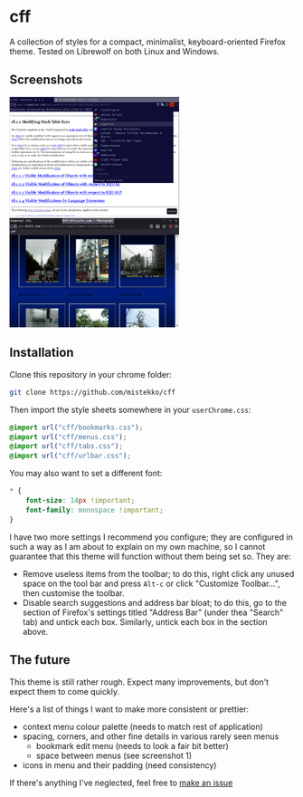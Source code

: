 # cff
A collection of styles for a compact, minimalist, keyboard-oriented Firefox theme. Tested on Librewolf on both Linux and Windows.

## Screenshots

<img src="./ss/2.png" width=300> <img src="./ss/3.png" width=300>

##  Installation
Clone this repository in your chrome folder:

```sh
git clone https://github.com/mistekko/cff
```

Then import the style sheets somewhere in your `userChrome.css`:
```css
@import url("cff/bookmarks.css");
@import url("cff/menus.css");
@import url("cff/tabs.css");
@import url("cff/urlbar.css");
```

You may also want to set a different font:

```css
* {
    font-size: 14px !important;
    font-family: monospace !important;
}
```

I have two more settings I recommend you configure; they are configured in such a way as I am about to explain on my own machine, so I cannot guarantee that this theme will function without them being set so. They are:
* Remove useless items from the toolbar; to do this, right click any unused space on the tool bar and press `Alt-c` or click "Customize Toolbar...", then customise the toolbar.
* Disable search suggestions and address bar bloat; to do this, go to the section of Firefox's settings titled "Address Bar" (under thea "Search" tab) and untick each box. Similarly, untick each box in the section above. 

## The future
This theme is still rather rough. Expect many improvements, but don't expect them to come quickly.

Here's a list of things I want to make more consistent or prettier:

* context menu colour palette (needs to match rest of application)
* spacing, corners, and other fine details in various rarely seen menus
  * bookmark edit menu (needs to look a fair bit better)
  * space between menus (see screenshot 1)
* icons in menu and their padding (need consistency)

If there's anything I've neglected, feel free to [make an issue](https://github.com/mistekko/cff/issues/new/choose)



